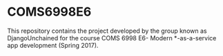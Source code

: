 # COMS6998E6

This repository contains the project developed by the group known as DjangoUnchained for the course COMS 6998 E6- Modern *-as-a-service app development (Spring 2017).
